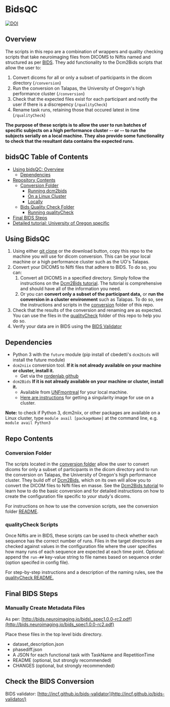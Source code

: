 # BidsQC

[![DOI](https://zenodo.org/badge/DOI/10.5281/zenodo.1326895.svg)](https://doi.org/10.5281/zenodo.1326895)

## Overview

The scripts in this repo are a combination of wrappers and quality checking scripts that take neuroimaging files from DICOMS to Niftis named and structured as per [BIDS](http://bids.neuroimaging.io/). They add functionality to the Dcm2Bids scripts that allow the user to:

1. Convert dicoms for all or only a subset of participants in the dicom directory (`/conversion`)
2. Run the conversion on Talapas, the University of Oregon's high performance cluster (`/conversion`)
3. Check that the expected files exist for each participant and notify the user if there is a discrepency (`/qualityCheck`)
4. Rename task runs, retaining those that occured latest in time (`/qualityCheck`)

**The purpose of these scripts is to allow the user to run batches of specific subjects on a high performance cluster -- or -- to run the subjects serially on a local machine. They also provide some functionality to check that the resultant data contains the expected runs.**

## bidsQC Table of Contents

- [Using bidsQC: Overview](#usage)
  - [Dependencies](#dependencies)
- [Repository Contents](#repo-contents)
  - [Conversion Folder](#conversion_folder)
    - [Running dcm2bids](/conversion/README.md)
    - [On a Linux Cluster](/conversion/README.md#running-the-scripts-on-a-linux-cluster)
    - [Locally](/conversion/README.md#running-dcm2bids-locally)
  - [Bids Quality Check Folder](#qc_folder)
    - [Running qualityCheck](/qualityCheck/README.md)
- [Final BIDS Steps](#final-steps)
- [Detailed tutorial: University of Oregon specific](uoTutorial.md)

## Using BidsQC <a name="usage">

1. Using either [git clone](https://help.github.com/en/articles/cloning-a-repository) or the download button, copy this repo to the machine you will use for dicom conversion. This can be your local machine or a high performance cluster such as the UO's Talapas.
2. Convert your DICOMS to Nifti files that adhere to BIDS. To do so, you can:
   1. Convert all DICOMS in a specified directory. Simply follow the instructions on the [Dcm2Bids tutorial](https://unfmontreal.github.io/Dcm2Bids/docs/2-tutorial/). The tutorial is comprehensive and should have all of the information you need.
   2. Or you can **convert only a subset of the participant data,** or **run the conversion in a cluster environment** such as Talapas. To do so, see the instructions and scripts in the [conversion](/conversion) folder of this repo.
3. Check that the results of the conversion and renaming are as expected. You can use the files in the [qualityCheck](/qualityCheck) folder of this repo to help you do so.
4. Verify your data are in BIDS using the [BIDS Validator](http://incf.github.io/bids-validator/)

## Dependencies<a name="dependencies">

- Python 3 with the `future` module (pip install of cbedetti's `dcm2bids` will install the future module)
- `dcm2niix` conversion tool. **If it is not already available on your machine or cluster, install it.**
  - Get via the [rordenlab github](https://github.com/rordenlab/dcm2niix)
- `dcm2Bids` **If it is not already available on your machine or cluster, install it.**
  - Available from [UNFmontreal](https://github.com/UNFmontreal/Dcm2Bids) for your local machine.
  - [Here are instructions](/conversion/README.md#dependencies) for getting a singularity image for use on a cluster. 

**Note:** to check if Python 3, dcm2niix, or other packages are available on a Linux cluster, type `module avail [packageName]` at the command line, e.g. `module avail Python3`

## Repo Contents<a name="repo-contents">

### Conversion Folder<a name="conversion_folder">

The scripts located in the [conversion folder](/conversion) allow the user to convert dicoms for only a subset of participants in the dicom directory and to run the conversion on Talapas, the University of Oregon's high performance cluster. They build off of [Dcm2Bids](https://github.com/UNFmontreal/Dcm2Bids), which on its own will allow you to convert the DICOM files to Nifti files en masse. See the [Dcm2Bids tutorial](https://unfmontreal.github.io/Dcm2Bids/docs/2-tutorial/) to learn how to do the basic conversion and for detailed instructions on how to create the configuration file specific to _your_ study's dicoms.

For instructions on how to use the conversion scripts, see the conversion folder [README](/conversion/README.md).

### qualityCheck Scripts<a name="qc_folder">

Once Niftis are in BIDS, these scripts can be used to check whether each sequence has the correct number of runs. Files in the target directories are checked against values in the configuration file where the user specifies how many runs of each sequence are expected at each time point. Optional: append the `run-##` key-value string to file names based on sequence order (option specifed in config file).  

For step-by-step instructions and a description of the naming rules, see the [qualityCheck README.](/qualityCheck/README.md)

## Final BIDS Steps<a name="final-steps">
### Manually Create Metadata Files

As per: [http://bids.neuroimaging.io/bids\_spec1.0.0-rc2.pdf](http://bids.neuroimaging.io/bids_spec1.0.0-rc2.pdf)

Place these files in the top level bids directory.

- dataset_description.json
- phasediff.json
- A JSON for each functional task with TaskName and RepetitionTime
- README (optional, but strongly recommended)
- CHANGES (optional, but strongly recommended)

## Check the BIDS Conversion <a name="bidsValidator">

BIDS validator: [http://incf.github.io/bids-validator](http://incf.github.io/bids-validator/)
